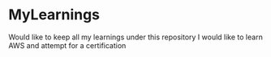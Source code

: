 # MyLearnings
Would like to keep all my learnings under this repository
I would like to learn AWS and attempt for a certification
